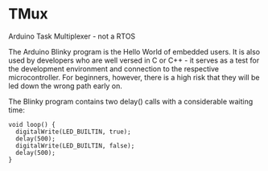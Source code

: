 # TMux
Arduino Task Multiplexer - not a RTOS

The Arduino Blinky program is the Hello World of embedded users. It is also used by developers who are well versed in C or C++ - it serves as a test for the development environment and connection to the respective microcontroller. For beginners, however, there is a high risk that they will be led down the wrong path early on.

The Blinky program contains two delay() calls with a considerable waiting time:
```
void loop() {
  digitalWrite(LED_BUILTIN, true);
  delay(500);
  digitalWrite(LED_BUILTIN, false);
  delay(500);
}
```